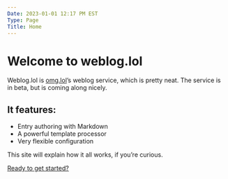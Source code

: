```yaml
---
Date: 2023-01-01 12:17 PM EST
Type: Page
Title: Home
---
```


# Welcome to weblog.lol

Weblog.lol is [omg.lol](https://weblog.lol)’s weblog service, which is pretty neat. The service is in beta, but is coming along nicely.

## It features:

- Entry authoring with Markdown
- A powerful template processor
- Very flexible configuration

This site will explain how it all works, if you’re curious.

<i class="fa-solid fa-fw fa-circle-right"></i> [Ready to get started?](/getting-started)